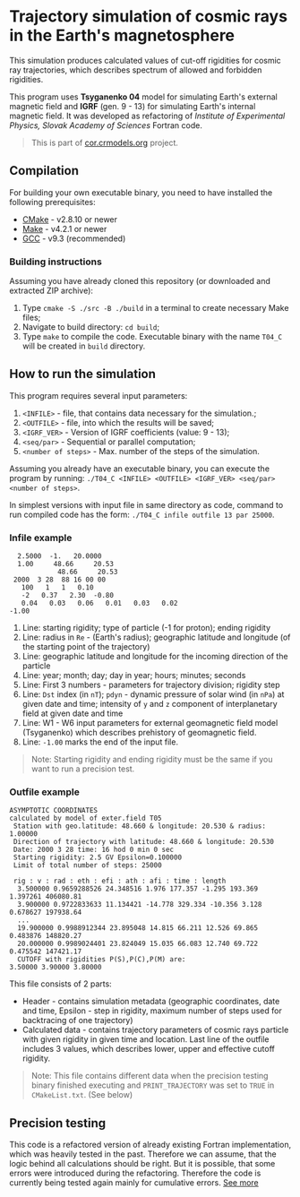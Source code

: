 # Trajectory simulation of cosmic rays in the Earth's magnetosphere

This simulation produces calculated values of cut-off rigidities for cosmic ray trajectories, which describes spectrum of allowed and forbidden rigidities.

This program uses **Tsyganenko 04** model for simulating Earth's external magnetic field and **IGRF** (gen. 9 - 13) for simulating Earth's internal magnetic field. It was developed as refactoring of *Institute of Experimental Physics, Slovak Academy of Sciences* Fortran code.

> This is part of [cor.crmodels.org](https://cor.crmodels.org/) project.

## Compilation

For building your own executable binary, you need to have installed the following prerequisites:

- [CMake](https://cmake.org/) - v2.8.10 or newer
- [Make](https://www.gnu.org/software/make/) - v4.2.1 or newer
- [GCC](https://gcc.gnu.org/) - v9.3 (recommended)

### Building instructions

Assuming you have already cloned this repository (or downloaded and extracted ZIP archive):

1. Type `cmake -S ./src -B ./build` in a terminal to create necessary Make files;
2. Navigate to build directory: `cd build`;
3. Type `make` to compile the code. Executable binary with the name `T04_C` will be created in `build` directory.

## How to run the simulation

This program requires several input parameters:

1. `<INFILE>` - file, that contains data necessary for the simulation.;
2. `<OUTFILE>` - file, into which the results will be saved;
3. `<IGRF_VER>` - Version of IGRF coefficients (value: 9 - 13);
4. `<seq/par>` - Sequential or parallel computation;
5. `<number of steps>` - Max. number of the steps of the simulation.

Assuming you already have an executable binary, you can execute the program by running:
`./T04_C <INFILE> <OUTFILE> <IGRF_VER> <seq/par> <number of steps>`.

In simplest versions with input file in same directory as code, command to run compiled code has the form:
`./T04_C infile outfile 13 par 25000`.

### Infile example

```
  2.5000  -1.   20.0000
  1.00     48.66     20.53
            48.66     20.53
 2000  3 28  88 16 00 00
   100   1   1   0.10
   -2   0.37   2.30  -0.80
   0.04   0.03   0.06   0.01   0.03   0.02
-1.00
```

1. Line: starting rigidity; type of particle (-1 for proton); ending rigidity
2. Line: radius in `Re` - (Earth's radius); geographic latitude and longitude (of the starting point of the trajectory)
3. Line: geographic latitude and longitude for the incoming direction of the particle
4. Line: year; month; day; day in year; hours; minutes; seconds
5. Line: First 3 numbers - parameters for trajectory division; rigidity step
6. Line: `Dst` index (in `nT`); `pdyn` - dynamic pressure of solar wind (in `nPa`) at given date and time; intensity of `y` and `z` component of interplanetary field at given date and time
7. Line: W1 - W6 input parameters for external geomagnetic field model (Tsyganenko) which describes prehistory of geomagnetic field.
8. Line: `-1.00` marks the end of the input file.

> Note: Starting rigidity and ending rigidity must be the same if you want to run a precision test.

### Outfile example

```
ASYMPTOTIC COORDINATES
calculated by model of exter.field T05
 Station with geo.latitude: 48.660 & longitude: 20.530 & radius: 1.00000
 Direction of trajectory with latitude: 48.660 & longitude: 20.530
 Date: 2000 3 28 time: 16 hod 0 min 0 sec
 Starting rigidity: 2.5 GV Epsilon=0.100000
 Limit of total number of steps: 25000

 rig : v : rad : eth : efi : ath : afi : time : length
  3.500000 0.9659288526 24.348516 1.976 177.357 -1.295 193.369 1.397261 406080.81
  3.900000 0.9722833633 11.134421 -14.778 329.334 -10.356 3.128 0.678627 197938.64
  ...
  19.900000 0.9988912344 23.895048 14.815 66.211 12.526 69.865 0.483876 148820.27
  20.000000 0.9989024401 23.824049 15.035 66.083 12.740 69.722 0.475542 147421.17
  CUTOFF with rigidities P(S),P(C),P(M) are:
3.50000 3.90000 3.80000
```

This file consists of 2 parts:
- Header - contains simulation metadata (geographic coordinates, date and time, Epsilon - step in rigidity, maximum number of steps used for backtracing of one trajectory)
- Calculated data - contains trajectory parameters of cosmic rays particle with given rigidity in given time and location. Last line of the outfile includes 3 values, which describes lower, upper and effective cutoff rigidity.

> Note: This file contains different data when the precision testing binary finished executing and `PRINT_TRAJECTORY` was set to `TRUE` in `CMakeList.txt`. (See below)

## Precision testing

This code is a refactored version of already existing Fortran implementation, which was heavily tested in the past. Therefore we can assume, that the logic behind all calculations should be right. But it is possible, that some errors were introduced during the refactoring. Therefore the code is currently being tested again mainly for cumulative errors.
[See more](./docs/testing.md) 